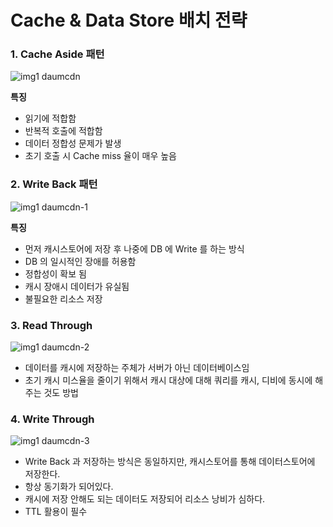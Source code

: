 # Cache & Data Store 배치 전략

### 1. Cache Aside 패턴
![img1 daumcdn](https://user-images.githubusercontent.com/45758481/142165631-47369f16-ffc6-4f6b-8b11-00da6ca5a8c1.png)

**특징**
- 읽기에 적합함
- 반복적 호출에 적합함
- 데이터 정합성 문제가 발생
- 초기 호출 시 Cache miss 율이 매우 높음

### 2. Write Back 패턴
![img1 daumcdn-1](https://user-images.githubusercontent.com/45758481/142165681-bd54da6f-aa06-40f0-8d3f-0e4023128d91.png)

**특징**
- 먼저 캐시스토어에 저장 후 나중에 DB 에 Write 를 하는 방식
- DB 의 일시적인 장애를 허용함
- 정합성이 확보 됨
- 캐시 장애시 데이터가 유실됨
- 불필요한 리소스 저장

### 3. Read Through
![img1 daumcdn-2](https://user-images.githubusercontent.com/45758481/142165763-5b010a5c-adef-40cd-a54b-ef4a2c0d193b.png)

- 데이터를 캐시에 저장하는 주체가 서버가 아닌 데이터베이스임
- 초기 캐시 미스율을 줄이기 위해서 캐시 대상에 대해 쿼리를 캐시, 디비에 동시에 해주는 것도 방법

### 4. Write Through
![img1 daumcdn-3](https://user-images.githubusercontent.com/45758481/142165746-3ac36143-e2cb-4c66-bee7-61d9cbeb9338.png)
- Write Back 과 저장하는 방식은 동일하지만, 캐시스토어를 통해 데이터스토어에 저장한다.
- 항상 동기화가 되어있다. 
- 캐시에 저장 안해도 되는 데이터도 저장되어 리소스 낭비가 심하다.
- TTL 활용이 필수 
